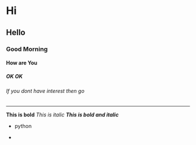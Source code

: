 # Hi 
## Hello
### Good Morning
####  How are You
##### OK OK
###### If you dont have interest then go
--------------------------------------------
**This is bold**
*This is italic*
***This is bold and italic***
- python
+
